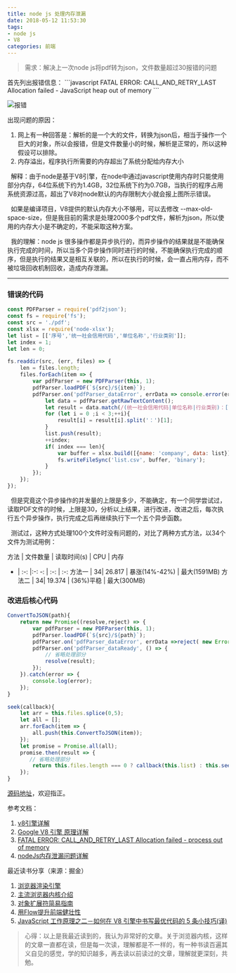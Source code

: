 ```yaml
---
title: node js 处理内存泄漏
date: 2018-05-12 11:53:30
tags:
- node js
- V8
categories: 前端
---
```


> 需求：解决上一次node js将pdf转为json，文件数量超过30报错的问题
<p hidden><!--more--></p>
首先列出报错信息：
```javascript
FATAL ERROR: CALL_AND_RETRY_LAST Allocation failed - JavaScript heap out of memory
```

![报错](https://user-gold-cdn.xitu.io/2018/4/28/1630b52a674650e6?imageView2/0/w/1280/h/960/format/webp/ignore-error/1)

出现问题的原因：
1. 网上有一种回答是：解析的是一个大的文件，转换为json后，相当于操作一个巨大的对象，所以会报错，但是文件数量小的时候，解析是正常的，所以这种假设可以排除。
2.  内存溢出，程序执行所需要的内存超出了系统分配给内存大小

&nbsp;&nbsp;解释：由于node是基于V8引擎，在node中通过javascript使用内存时只能使用部分内存，64位系统下约为1.4GB，32位系统下约为0.7GB，当执行的程序占用系统资源过高，超出了V8对node默认的内存限制大小就会报上图所示错误。

&nbsp;&nbsp;如果是编译项目，V8提供的默认内存大小不够用，可以去修改 --max-old-space-size，但是我目前的需求是处理2000多个pdf文件，解析为json，所以使用的内存大小是不确定的，不能采取这种方案。


&nbsp;&nbsp;我的理解：node js 很多操作都是异步执行的，而异步操作的结果就是不能确保执行完成的时间，所以当多个异步操作同时进行的时候，不能确保执行完成的顺序，但是执行的结果又是相互关联的，所以在执行的时候，会一直占用内存，而不被垃圾回收机制回收，造成内存泄漏。

--------------
### 错误的代码
```javascript
const PDFParser = require('pdf2json');
const fs = require('fs');
const src = './pdf';
const xlsx = require('node-xlsx');
let list = [['序号','统一社会信用代码','单位名称','行业类别']];
let index = 1;
let len = 0;

fs.readdir(src, (err, files) => {
    len = files.length;
    files.forEach(item => {
        var pdfParser = new PDFParser(this, 1);
        pdfParser.loadPDF(`${src}/${item}`);
        pdfParser.on('pdfParser_dataError', errData => console.error(errData.parserError)); pdfParser.on('pdfParser_dataReady', () => {
            let data = pdfParser.getRawTextContent();
            let result = data.match(/(统一社会信用代码|单位名称|行业类别)：[\S]*/g);
            for (let i = 0 ;i < 3;++i){
                result[i] = result[i].split('：')[1];
            }
            list.push(result);
            ++index;
            if( index === len){
                var buffer = xlsx.build([{name: 'company', data: list}]); // Returns a buffer
                fs.writeFileSync('list.csv', buffer, 'binary');
            }
        });
    });
});
```
&nbsp;&nbsp;但是究竟这个异步操作的并发量的上限是多少，不能确定，有一个同学尝试过，读取PDF文件的时候，上限是30，分析以上结果，进行改进，改进之后，每次执行五个异步操作，执行完成之后再继续执行下一个五个异步函数。

&nbsp;&nbsp;测试过，这种方式处理100个文件时没有问题的，对比了两种方式方法，以34个文件为测试用例：

方法 | 文件数量 | 读取时间(s) | CPU | 内存
- | :-: |:-: -: | :-: | :-:
方法一 | 34| 26.817 | 暴涨(14%-42%) | 最大(1591MB)
方法二 |  34| 19.374 | (36%)平稳 | 最大(300MB)

### 改进后核心代码
```javascript
ConvertToJSON(path){
    return new Promise((resolve,reject) => {
        var pdfParser = new PDFParser(this, 1);
        pdfParser.loadPDF(`${src}/${path}`);
        pdfParser.on('pdfParser_dataError', errData =>reject( new Error(errData.parserError)));
        pdfParser.on('pdfParser_dataReady', () => {
            // 省略处理部分
            resolve(result);
        });
    }).catch(error => {
        console.log(error);
    });
}

seek(callback){
    let arr = this.files.splice(0,5);
    let all = [];
    arr.forEach(item => {
        all.push(this.ConvertToJSON(item));
    });
    let promise = Promise.all(all);
    promise.then(result => {
       // 省略处理部分
        return this.files.length === 0 ? callback(this.list) : this.seek(callback);
    });
}
```
[源码地址](https://github.com/rainydayDY/batchPDF)，欢迎指正。

参考文档：
1. [v8引擎详解](https://blog.csdn.net/swimming_in_it_/article/details/78869549)
2. [Google V8 引擎 原理详解](https://blog.csdn.net/jklfjsdj79hiofo/article/details/7842177)
3. [FATAL ERROR: CALL_AND_RETRY_LAST Allocation failed - process out of memory
](https://stackoverflow.com/questions/26094420/fatal-error-call-and-retry-last-allocation-failed-process-out-of-memory)
4. [nodeJs内存泄漏问题详解](http://www.jb51.net/article/91907.htm)

最近读书分享（来源：掘金）
1. [浏览器渲染引擎](https://juejin.im/post/5ac45882518825558723c4fd)
2. [主流浏览器内核介绍](http://web.jobbole.com/84826/)
3. [对象扩展符简易指南](https://www.zcfy.cc/article/an-easy-guide-to-object-rest-spread-properties-in-javascript)
4. [用Flow提升前端健壮性](https://juejin.im/post/5ae292c86fb9a07a9c03efab)
5. [JavaScript 工作原理之二－如何在 V8 引擎中书写最优代码的 5 条小技巧(译)](https://juejin.im/post/5ae1c2936fb9a07a9c03ec1c)

> 心得：以上是我最近读到的，我认为非常好的文章。关于浏览器内核，这样的文章一直都在读，但是每一次读，理解都是不一样的，有一种书读百遍其义自见的感觉，学的知识越多，再去读以前读过的文章，理解就更深刻，共勉。
